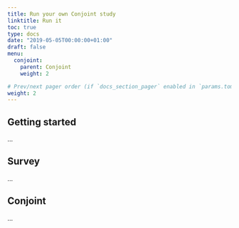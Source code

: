 ```yaml
---
title: Run your own Conjoint study
linktitle: Run it
toc: true
type: docs
date: "2019-05-05T00:00:00+01:00"
draft: false
menu:
  conjoint:
    parent: Conjoint
    weight: 2

# Prev/next pager order (if `docs_section_pager` enabled in `params.toml`)
weight: 2
---
```



## Getting started

...

## Survey

...

## Conjoint

...


